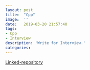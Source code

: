 ```yaml
---
layout:	post
title:	"Cpp"
image:	''
date:	2019-03-20 21:57:40
tags:	
- Cpp
- Interview
description: 'Write for Interview.'
categories:
---
```


[Linked-repository](https://github.com/CloudMagician/Cpp-exercise)

